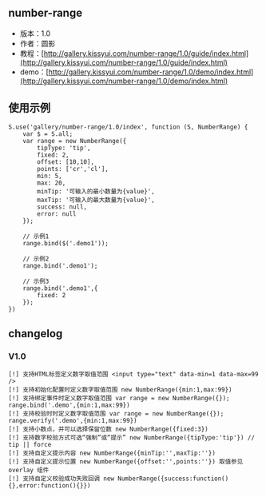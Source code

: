 ## number-range

* 版本：1.0
* 作者：圆影
* 教程：[http://gallery.kissyui.com/number-range/1.0/guide/index.html](http://gallery.kissyui.com/number-range/1.0/guide/index.html)
* demo：[http://gallery.kissyui.com/number-range/1.0/demo/index.html](http://gallery.kissyui.com/number-range/1.0/demo/index.html)

## 使用示例

    S.use('gallery/number-range/1.0/index', function (S, NumberRange) {
        var $ = S.all;
        var range = new NumberRange({
            tipType: 'tip',
            fixed: 2,
            offset: [10,10],
            points: ['cr','cl'],
            min: 5,
            max: 20,
            minTip: '可输入的最小数量为{value}',
            maxTip: '可输入的最大数量为{value}',
            success: null,
            error: null
        });

        // 示例1
        range.bind($('.demo1'));

        // 示例2
        range.bind('.demo1');

        // 示例3
        range.bind('.demo1',{
            fixed: 2
        });
    })


## changelog

### V1.0

    [!] 支持HTML标签定义数字取值范围 <input type="text" data-min=1 data-max=99 />
    [!] 支持初始化配置时定义数字取值范围 new NumberRange({min:1,max:99})
    [!] 支持绑定事件时定义数字取值范围 var range = new NumberRange({}); range.bind('.demo',{min:1,max:99})
    [!] 支持校验时时定义数字取值范围 var range = new NumberRange({}); range.verify('.demo',{min:1,max:99})
    [!] 支持小数点，并可以选择保留位数 new NumberRange({fixed:3})
    [!] 支持数字校验方式可选“强制”或“提示” new NumberRange({tipType:'tip'}) //  tip || force
    [!] 支持自定义提示内容 new NumberRange({minTip:'',maxTip:''})
    [!] 支持自定义提示位置 new NumberRange({offset:'',points:''}) 取值参见 overlay 组件
    [!] 支持自定义校验成功失败回调 new NumberRange({success:function(){},error:function(){}})